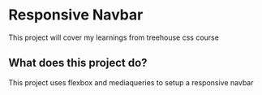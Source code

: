 # Responsive Navbar

This project will cover my learnings from treehouse css course

## What does this project do?

This project uses flexbox and mediaqueries to setup a responsive navbar
